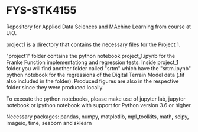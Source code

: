 # FYS-STK4155
Repository for Applied Data Sciences and MAchine Learning from course at UiO.

project1 is a directory that contains the necessary files for the Project 1.

  "project1" folder contains the python notebook project_1.ipynb for the Franke Function implementationg and regression tests.
  Inside project_1 folder you will find another folder called "srtm" which have the "srtm.ipynb" python notebook for the regressions of the Digital Terrain Model data  (.tif also included in the folder).
  Produced figures are also in the respective folder since they were produced locally.

  To execute the python notebooks, please make use of jupyter lab, jupyter notebook or ipython notebook with support for Python version 3.6 or higher.

  Necessary packages: pandas, numpy, matplotlib, mpl_toolkits, math, scipy, imageio, time, seaborn and sklearn
